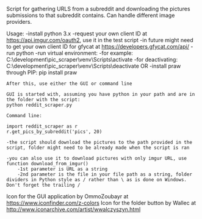 Script for gathering URLS from a subreddit and downloading the pictures submissions to that subreddit contains. Can handle different image providers.

Usage:
	-install python 3.x
	-request your own client ID at https://api.imgur.com/oauth2, use it in the test script
	-in future might need to get your own client ID for gfycat at https://developers.gfycat.com/api/
	-run python
	-run virtual environment:
		-for example: C:\development\pic_scraper\venv\Scripts\activate
		-for deactivating: C:\development\pic_scraper\venv\Scripts\deactivate
	OR
	-install praw through PIP: pip install praw

	After this, use either the GUI or command line
	
	GUI is started with, assuming you have python in your path and are in the folder with the script:
	python reddit_scraper.py
	
	Command line:
	
	import reddit_scraper as r
	r.get_pics_by_subreddit('pics', 20)
	
	-the script should download the pictures to the path provided in the script, folder might need to be already made when the script is ran
	
	-you can also use it to download pictures with only imgur URL, use function download_from_imgur()
		-1st parameter is URL as a string
		-2nd parameter is the file in your file path as a string, folder dividers in Python style as / rather than \ as is done on Windows. Don't forget the trailing /
		
	
	
Icon for the GUI application by OmmoZoubayr at https://www.iconfinder.com/z-colors
Icon for the folder button by Wallec at http://www.iconarchive.com/artist/wwalczyszyn.html